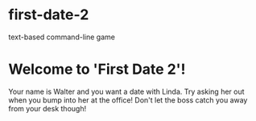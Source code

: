 # first-date-2
text-based command-line game

Welcome to 'First Date 2'!
========================
Your name is Walter and you want a date with Linda.
Try asking her out when you bump into her at the office!
Don't let the boss catch you away from your desk though!
